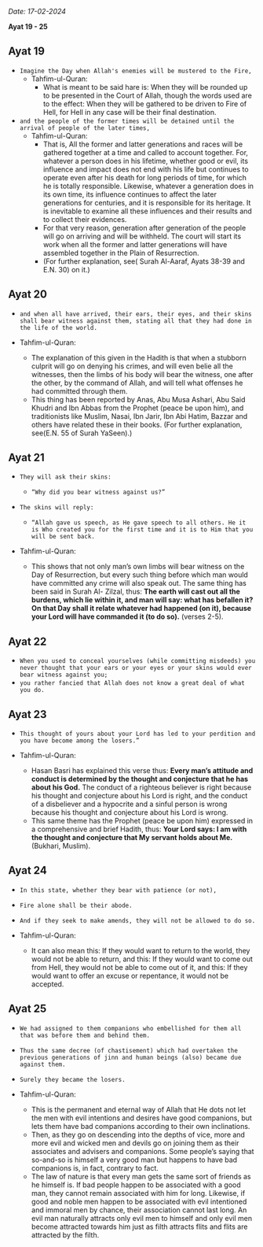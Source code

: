 _Date: 17-02-2024_

**Ayat 19 - 25**

## Ayat 19

- `Imagine the Day when Allah's enemies will be mustered to the Fire,`
  - Tahfim-ul-Quran:
    - What is meant to be said hare is: When they will be rounded up to be presented in the Court of Allah, though the words used are to the effect: When they will be gathered to be driven to Fire of Hell, for Hell in any case will be their final destination.
- `and the people of the former times will be detained until the arrival of people of the later times,`
  - Tahfim-ul-Quran:
    - That is, All the former and latter generations and races will be gathered together at a time and called to account together. For, whatever a person does in his lifetime, whether good or evil, its influence and impact does not end with his life but continues to operate even after his death for long periods of time, for which he is totally responsible. Likewise, whatever a generation does in its own time, its influence continues to affect the later generations for centuries, and it is responsible for its heritage. It is inevitable to examine all these influences and their results and to collect their evidences.
    - For that very reason, generation after generation of the people will go on arriving and will be withheld. The court will start its work when all the former and latter generations will have assembled together in the Plain of Resurrection.
    - (For further explanation, see( Surah Al-Aaraf, Ayats 38-39 and E.N. 30) on it.)

## Ayat 20

- `and when all have arrived, their ears, their eyes, and their skins shall bear witness against them, stating all that they had done in the life of the world.`

- Tahfim-ul-Quran:
  - The explanation of this given in the Hadith is that when a stubborn culprit will go on denying his crimes, and will even belie all the witnesses, then the limbs of his body will bear the witness, one after the other, by the command of Allah, and will tell what offenses he had committed through them.
  - This thing has been reported by Anas, Abu Musa Ashari, Abu Said Khudri and Ibn Abbas from the Prophet (peace be upon him), and traditionists like Muslim, Nasai, Ibn Jarir, Ibn Abi Hatim, Bazzar and others have related these in their books. (For further explanation, see(E.N. 55 of Surah YaSeen).)

## Ayat 21

- `They will ask their skins:`
  - `“Why did you bear witness against us?”`
- `The skins will reply:`
  - `“Allah gave us speech, as He gave speech to all others. He it is Who created you for the first time and it is to Him that you will be sent back.`

- Tahfim-ul-Quran:
  - This shows that not only man’s own limbs will bear witness on the Day of Resurrection, but every such thing before which man would have committed any crime will also speak out. The same thing has been said in Surah Al- Zilzal, thus: **The earth will cast out all the burdens, which lie within it, and man will say: what has befallen it? On that Day shall it relate whatever had happened (on it), because your Lord will have commanded it (to do so).** (verses 2-5).

## Ayat 22

- `When you used to conceal yourselves (while committing misdeeds) you never thought that your ears or your eyes or your skins would ever bear witness against you;`
- `you rather fancied that Allah does not know a great deal of what you do.`

## Ayat 23

- `This thought of yours about your Lord has led to your perdition and you have become among the losers.”`

- Tahfim-ul-Quran:
  - Hasan Basri has explained this verse thus: **Every man’s attitude and conduct is determined by the thought and conjecture that he has about his God.** The conduct of a righteous believer is right because his thought and conjecture about his Lord is right, and the conduct of a disbeliever and a hypocrite and a sinful person is wrong because his thought and conjecture about his Lord is wrong.
  - This same theme has the Prophet (peace be upon him) expressed in a comprehensive and brief Hadith, thus: **Your Lord says: I am with the thought and conjecture that My servant holds about Me.** (Bukhari, Muslim).

## Ayat 24

- `In this state, whether they bear with patience (or not),`
- `Fire alone shall be their abode.`
- `And if they seek to make amends, they will not be allowed to do so.`

- Tahfim-ul-Quran:
  - It can also mean this: If they would want to return to the world, they would not be able to return, and this: If they would want to come out from Hell, they would not be able to come out of it, and this: If they would want to offer an excuse or repentance, it would not be accepted.

## Ayat 25

- `We had assigned to them companions who embellished for them all that was before them and behind them.`
- `Thus the same decree (of chastisement) which had overtaken the previous generations of jinn and human beings (also) became due against them.`
- `Surely they became the losers.`

- Tahfim-ul-Quran:
  - This is the permanent and eternal way of Allah that He dots not let the men with evil intentions and desires have good companions, but lets them have bad companions according to their own inclinations. 
  - Then, as they go on descending into the depths of vice, more and more evil and wicked men and devils go on joining them as their associates and advisers and companions. Some people’s saying that so-and-so is himself a very good man but happens to have bad companions is, in fact, contrary to fact.
  - The law of nature is that every man gets the same sort of friends as he himself is. If bad people happen to be associated with a good man, they cannot remain associated with him for long. Likewise, if good and noble men happen to be associated with evil intentioned and immoral men by chance, their association cannot last long. An evil man naturally attracts only evil men to himself and only evil men become attracted towards him just as filth attracts flits and flits are attracted by the filth.
